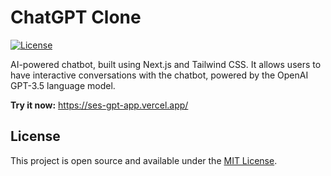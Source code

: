 # ChatGPT Clone

[![License](https://img.shields.io/badge/license-MIT-blue.svg)](https://opensource.org/licenses/MIT)

AI-powered chatbot, built using Next.js and Tailwind CSS. It allows users to have interactive conversations with the chatbot, powered by the OpenAI GPT-3.5 language model.

**Try it now:** https://ses-gpt-app.vercel.app/

## License

This project is open source and available under the [MIT License](https://opensource.org/licenses/MIT).
